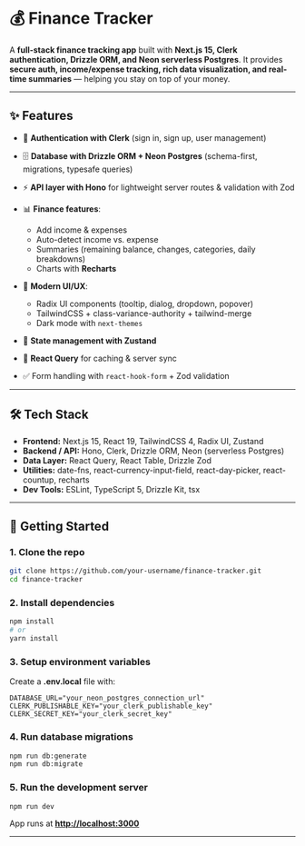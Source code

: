 # 💰 Finance Tracker

A **full-stack finance tracking app** built with **Next.js 15, Clerk authentication, Drizzle ORM, and Neon serverless Postgres**.
It provides **secure auth, income/expense tracking, rich data visualization, and real-time summaries** — helping you stay on top of your money.

---

## ✨ Features

* 🔐 **Authentication with Clerk** (sign in, sign up, user management)
* 🗄 **Database with Drizzle ORM + Neon Postgres** (schema-first, migrations, typesafe queries)
* ⚡ **API layer with Hono** for lightweight server routes & validation with Zod
* 📊 **Finance features**:

  * Add income & expenses
  * Auto-detect income vs. expense
  * Summaries (remaining balance, changes, categories, daily breakdowns)
  * Charts with **Recharts**
* 🎨 **Modern UI/UX**:

  * Radix UI components (tooltip, dialog, dropdown, popover)
  * TailwindCSS + class-variance-authority + tailwind-merge
  * Dark mode with `next-themes`
* 🧩 **State management with Zustand**
* 🔄 **React Query** for caching & server sync
* ✅ Form handling with `react-hook-form` + Zod validation

---

## 🛠️ Tech Stack

* **Frontend:** Next.js 15, React 19, TailwindCSS 4, Radix UI, Zustand
* **Backend / API:** Hono, Clerk, Drizzle ORM, Neon (serverless Postgres)
* **Data Layer:** React Query, React Table, Drizzle Zod
* **Utilities:** date-fns, react-currency-input-field, react-day-picker, react-countup, recharts
* **Dev Tools:** ESLint, TypeScript 5, Drizzle Kit, tsx

---

## 🚀 Getting Started

### 1. Clone the repo

```bash
git clone https://github.com/your-username/finance-tracker.git
cd finance-tracker
```

### 2. Install dependencies

```bash
npm install
# or
yarn install
```

### 3. Setup environment variables

Create a **.env.local** file with:

```env
DATABASE_URL="your_neon_postgres_connection_url"
CLERK_PUBLISHABLE_KEY="your_clerk_publishable_key"
CLERK_SECRET_KEY="your_clerk_secret_key"
```

### 4. Run database migrations

```bash
npm run db:generate
npm run db:migrate
```

### 5. Run the development server

```bash
npm run dev
```

App runs at **[http://localhost:3000](http://localhost:3000)**

---
